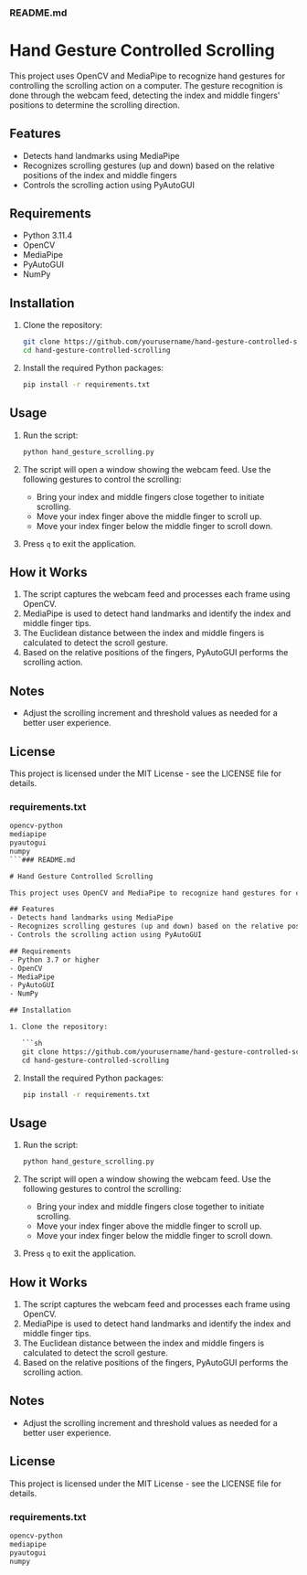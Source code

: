 ### README.md

# Hand Gesture Controlled Scrolling

This project uses OpenCV and MediaPipe to recognize hand gestures for controlling the scrolling action on a computer. The gesture recognition is done through the webcam feed, detecting the index and middle fingers' positions to determine the scrolling direction.

## Features
- Detects hand landmarks using MediaPipe
- Recognizes scrolling gestures (up and down) based on the relative positions of the index and middle fingers
- Controls the scrolling action using PyAutoGUI

## Requirements
- Python 3.11.4
- OpenCV
- MediaPipe
- PyAutoGUI
- NumPy

## Installation

1. Clone the repository:

   ```sh
   git clone https://github.com/yourusername/hand-gesture-controlled-scrolling.git
   cd hand-gesture-controlled-scrolling
   ```

2. Install the required Python packages:

   ```sh
   pip install -r requirements.txt
   ```

## Usage

1. Run the script:

   ```sh
   python hand_gesture_scrolling.py
   ```

2. The script will open a window showing the webcam feed. Use the following gestures to control the scrolling:

   - Bring your index and middle fingers close together to initiate scrolling.
   - Move your index finger above the middle finger to scroll up.
   - Move your index finger below the middle finger to scroll down.

3. Press `q` to exit the application.

## How it Works

1. The script captures the webcam feed and processes each frame using OpenCV.
2. MediaPipe is used to detect hand landmarks and identify the index and middle finger tips.
3. The Euclidean distance between the index and middle fingers is calculated to detect the scroll gesture.
4. Based on the relative positions of the fingers, PyAutoGUI performs the scrolling action.

## Notes
- Adjust the scrolling increment and threshold values as needed for a better user experience.

## License
This project is licensed under the MIT License - see the LICENSE file for details.

### requirements.txt

```txt
opencv-python
mediapipe
pyautogui
numpy
```### README.md

# Hand Gesture Controlled Scrolling

This project uses OpenCV and MediaPipe to recognize hand gestures for controlling the scrolling action on a computer. The gesture recognition is done through the webcam feed, detecting the index and middle fingers' positions to determine the scrolling direction.

## Features
- Detects hand landmarks using MediaPipe
- Recognizes scrolling gestures (up and down) based on the relative positions of the index and middle fingers
- Controls the scrolling action using PyAutoGUI

## Requirements
- Python 3.7 or higher
- OpenCV
- MediaPipe
- PyAutoGUI
- NumPy

## Installation

1. Clone the repository:

   ```sh
   git clone https://github.com/yourusername/hand-gesture-controlled-scrolling.git
   cd hand-gesture-controlled-scrolling
   ```

2. Install the required Python packages:

   ```sh
   pip install -r requirements.txt
   ```

## Usage

1. Run the script:

   ```sh
   python hand_gesture_scrolling.py
   ```

2. The script will open a window showing the webcam feed. Use the following gestures to control the scrolling:

   - Bring your index and middle fingers close together to initiate scrolling.
   - Move your index finger above the middle finger to scroll up.
   - Move your index finger below the middle finger to scroll down.

3. Press `q` to exit the application.

## How it Works

1. The script captures the webcam feed and processes each frame using OpenCV.
2. MediaPipe is used to detect hand landmarks and identify the index and middle finger tips.
3. The Euclidean distance between the index and middle fingers is calculated to detect the scroll gesture.
4. Based on the relative positions of the fingers, PyAutoGUI performs the scrolling action.

## Notes
- Adjust the scrolling increment and threshold values as needed for a better user experience.

## License
This project is licensed under the MIT License - see the LICENSE file for details.

### requirements.txt

```txt
opencv-python
mediapipe
pyautogui
numpy
```

